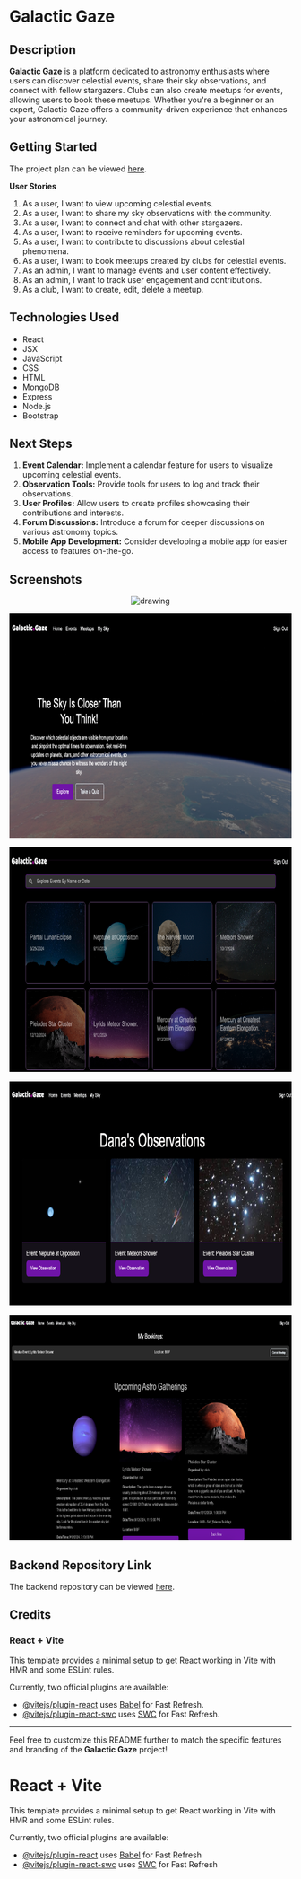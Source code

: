 # Galactic Gaze

## Description
**Galactic Gaze** is a platform dedicated to astronomy enthusiasts where users can discover celestial events, share their sky observations, and connect with fellow stargazers. Clubs can also create meetups for events, allowing users to book these meetups. Whether you're a beginner or an expert, Galactic Gaze offers a community-driven experience that enhances your astronomical journey.

## Getting Started
The project plan can be viewed [here](https://trello.com/b/Pc8wrc7b).

<p><b>User Stories</b></p>

1. As a user, I want to view upcoming celestial events.
2. As a user, I want to share my sky observations with the community.
3. As a user, I want to connect and chat with other stargazers.
4. As a user, I want to receive reminders for upcoming events.
5. As a user, I want to contribute to discussions about celestial phenomena.
6. As a user, I want to book meetups created by clubs for celestial events.
7. As an admin, I want to manage events and user content effectively.
8. As an admin, I want to track user engagement and contributions.
9. As a club, I want to create, edit, delete a meetup.

## Technologies Used
- React
- JSX
- JavaScript
- CSS
- HTML
- MongoDB
- Express
- Node.js
- Bootstrap

## Next Steps
1. **Event Calendar:** Implement a calendar feature for users to visualize upcoming celestial events.
2. **Observation Tools:** Provide tools for users to log and track their observations.
3. **User Profiles:** Allow users to create profiles showcasing their contributions and interests.
4. **Forum Discussions:** Introduce a forum for deeper discussions on various astronomy topics.
5. **Mobile App Development:** Consider developing a mobile app for easier access to features on-the-go.

## Screenshots

<p align="center">
<img src="public/screenshots/homepage.png" alt="drawing" width="800" height="400"/>
</p>

<p align="center">
<img src="public/screenshots/home.png" alt="home" width="800" height="400"/>
</p>

<p align="center">
<img src="public/screenshots/events.png" alt="events" width="800" height="400"/>
</p>

<p align="center">
<img src="public/screenshots/mysky.png" alt="mysky" width="800" height="400"/>
</p>

<p align="center">
<img src="public/screenshots/meetups.png" alt="meetups" width="800" height="400"/>
</p>


## Backend Repository Link
The backend repository can be viewed [here](https://github.com/zainabdhaif/galactic-gaze-front-end.git).

## Credits
### React + Vite
This template provides a minimal setup to get React working in Vite with HMR and some ESLint rules.

Currently, two official plugins are available:
- [@vitejs/plugin-react](https://github.com/vitejs/vite-plugin-react/blob/main/packages/plugin-react/README.md) uses [Babel](https://babeljs.io/) for Fast Refresh.
- [@vitejs/plugin-react-swc](https://github.com/vitejs/vite-plugin-react-swc) uses [SWC](https://swc.rs/) for Fast Refresh.

---

Feel free to customize this README further to match the specific features and branding of the **Galactic Gaze** project!



# React + Vite

This template provides a minimal setup to get React working in Vite with HMR and some ESLint rules.

Currently, two official plugins are available:

- [@vitejs/plugin-react](https://github.com/vitejs/vite-plugin-react/blob/main/packages/plugin-react/README.md) uses [Babel](https://babeljs.io/) for Fast Refresh
- [@vitejs/plugin-react-swc](https://github.com/vitejs/vite-plugin-react-swc) uses [SWC](https://swc.rs/) for Fast Refresh

